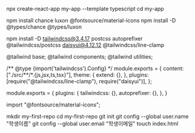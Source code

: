 <!-- 기본명령 -->

npx create-react-app my-app --template typescript
cd my-app

<!-- # 폰트 및 유틸리티 설치 -->

npm install chance luxon @fontsource/material-icons
npm install -D @types/chance @types/luxon

<!-- # TailwindCSS v4 및 DaisyUI 구성 -->

npm install -D tailwindcss@3.4.17 postcss autoprefixer @tailwindcss/postcss daisyui@4.12.12 @tailwindcss/line-clamp

<!-- 비고
postcss.config.js
tailwind.config.js
위 두 파일을 복사하면 이전 프로젝트의 버전을 맞출 수 있음.  -->

<!-- index.css 상단에 넣기-->

@tailwind base;
@tailwind components;
@tailwind utilities;

<!-- tailwind.config.js -->

/** @type {import('tailwindcss').Config} \*/
module.exports = {
content: ["./src/**/\*.{js,jsx,ts,tsx}"],
theme: {
extend: {},
},
plugins: [require("@tailwindcss/line-clamp"), require("daisyui")],
};

<!-- postcss.config.js -->

module.exports = {
plugins: {
tailwindcss: {},
autoprefixer: {},
},
}

<!-- src/index.tsx -->

import "@fontsource/material-icons";

<!-- 깃허브 초기세팅 -->

mkdir my-first-repo
cd my-first-repo
git init
git config --global user.name "학생이름"
git config --global user.email "학생이메일"
touch index.html
